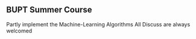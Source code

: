 BUPT Summer Course
------
Partly implement the Machine-Learning Algorithms
All Discuss are always welcomed
